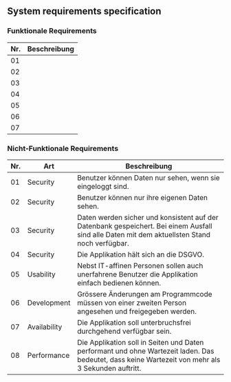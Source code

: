 <!-- Bitte Unterkapitel mit ### fortführen damit das Dokument nach dem Merge dann bereits sauber gegliedert ist -->
## System requirements specification

### Funktionale Requirements

Nr. | Beschreibung
-----|--------
01 |
02 |
03 |
04 |
05 |
06 |
07 |

### Nicht-Funktionale Requirements

Nr. | Art | Beschreibung
-----|--------|--------
01 | Security | Benutzer können Daten nur sehen, wenn sie eingeloggt sind.
02 | Security | Benutzer können nur ihre eigenen Daten sehen.
03 | Security | Daten werden sicher und konsistent auf der Datenbank gespeichert. Bei einem Ausfall sind alle Daten mit dem aktuellsten Stand noch verfügbar.
04 | Security | Die Applikation hält sich an die DSGVO.
05 | Usability | Nebst IT-affinen Personen sollen auch unerfahrene Benutzer die Applikation einfach bedienen können.
06 | Development | Grössere Änderungen am Programmcode müssen von einer zweiten Person angesehen und freigegeben werden.
07 | Availability | Die Applikation soll unterbruchsfrei durchgehend verfügbar sein.
08 | Performance | Die Applikation soll in Seiten und Daten performant und ohne Wartezeit laden. Das bedeutet, dass keine Wartezeit von mehr als 3 Sekunden auftritt.